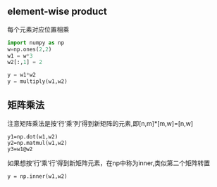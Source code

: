 ## element-wise product

每个元素对应位置相乘

```py
import numpy as np
w=np.ones(2,2)
w1 = w*3
w2[:,1] = 2

y = w1*w2
y = multiply(w1,w2)
```

## 矩阵乘法

注意矩阵乘法是按‘行’乘‘列’得到新矩阵的元素,即[n,m]*[m,w]=[n,w]

```
y1=np.dot(w1,w2)
y2=np.matmul(w1,w2)
y3=w1@w2
```
如果想按‘行’乘‘行’得到新矩阵元素，在np中称为inner,类似第二个矩阵转置

```
y = np.inner(w1,w2)
```




